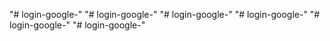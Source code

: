 "# login-google-" 
"# login-google-" 
"# login-google-" 
"# login-google-" 
"# login-google-" 
"# login-google-" 
